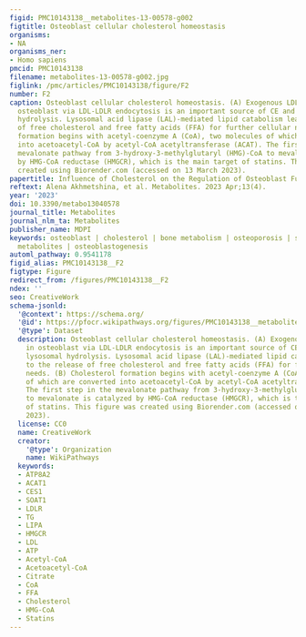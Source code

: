 ```yaml
---
figid: PMC10143138__metabolites-13-00578-g002
figtitle: Osteoblast cellular cholesterol homeostasis
organisms:
- NA
organisms_ner:
- Homo sapiens
pmcid: PMC10143138
filename: metabolites-13-00578-g002.jpg
figlink: /pmc/articles/PMC10143138/figure/F2
number: F2
caption: Osteoblast cellular cholesterol homeostasis. (A) Exogenous LDL uptake in
  osteoblast via LDL-LDLR endocytosis is an important source of CE and TG for lysosomal
  hydrolysis. Lysosomal acid lipase (LAL)-mediated lipid catabolism leads to the release
  of free cholesterol and free fatty acids (FFA) for further cellular needs. (B) Cholesterol
  formation begins with acetyl-coenzyme A (CoA), two molecules of which are converted
  into acetoacetyl-CoA by acetyl-CoA acetyltransferase (ACAT). The first step in the
  mevalonate pathway from 3-hydroxy-3-methylglutaryl (HMG)-CoA to mevalonate is catalyzed
  by HMG-CoA reductase (HMGCR), which is the main target of statins. This figure was
  created using Biorender.com (accessed on 13 March 2023).
papertitle: Influence of Cholesterol on the Regulation of Osteoblast Function
reftext: Alena Akhmetshina, et al. Metabolites. 2023 Apr;13(4).
year: '2023'
doi: 10.3390/metabo13040578
journal_title: Metabolites
journal_nlm_ta: Metabolites
publisher_name: MDPI
keywords: osteoblast | cholesterol | bone metabolism | osteoporosis | statins | cholesterol
  metabolites | osteoblastogenesis
automl_pathway: 0.9541178
figid_alias: PMC10143138__F2
figtype: Figure
redirect_from: /figures/PMC10143138__F2
ndex: ''
seo: CreativeWork
schema-jsonld:
  '@context': https://schema.org/
  '@id': https://pfocr.wikipathways.org/figures/PMC10143138__metabolites-13-00578-g002.html
  '@type': Dataset
  description: Osteoblast cellular cholesterol homeostasis. (A) Exogenous LDL uptake
    in osteoblast via LDL-LDLR endocytosis is an important source of CE and TG for
    lysosomal hydrolysis. Lysosomal acid lipase (LAL)-mediated lipid catabolism leads
    to the release of free cholesterol and free fatty acids (FFA) for further cellular
    needs. (B) Cholesterol formation begins with acetyl-coenzyme A (CoA), two molecules
    of which are converted into acetoacetyl-CoA by acetyl-CoA acetyltransferase (ACAT).
    The first step in the mevalonate pathway from 3-hydroxy-3-methylglutaryl (HMG)-CoA
    to mevalonate is catalyzed by HMG-CoA reductase (HMGCR), which is the main target
    of statins. This figure was created using Biorender.com (accessed on 13 March
    2023).
  license: CC0
  name: CreativeWork
  creator:
    '@type': Organization
    name: WikiPathways
  keywords:
  - ATP8A2
  - ACAT1
  - CES1
  - SOAT1
  - LDLR
  - TG
  - LIPA
  - HMGCR
  - LDL
  - ATP
  - Acetyl-CoA
  - Acetoacetyl-CoA
  - Citrate
  - CoA
  - FFA
  - Cholesterol
  - HMG-CoA
  - Statins
---
```

